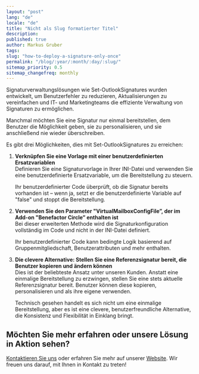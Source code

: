 ```yaml
---
layout: "post"
lang: "de"
locale: "de"
title: "Nicht als Slug formatierter Titel"
description:
published: true
author: Markus Gruber
tags:
slug: "how-to-deploy-a-signature-only-once"
permalink: "/blog/:year/:month/:day/:slug/"
sitemap_priority: 0.5
sitemap_changefreq: monthly
---
```

Signaturverwaltungslösungen wie Set-OutlookSignatures wurden entwickelt, um Benutzerfehler zu reduzieren, Aktualisierungen zu vereinfachen und IT- und Marketingteams die effiziente Verwaltung von Signaturen zu ermöglichen.

Manchmal möchten Sie eine Signatur nur einmal bereitstellen, dem Benutzer die Möglichkeit geben, sie zu personalisieren, und sie anschließend nie wieder überschreiben.

Es gibt drei Möglichkeiten, dies mit Set-OutlookSignatures zu erreichen:
1. **Verknüpfen Sie eine Vorlage mit einer benutzerdefinierten Ersatzvariablen**  
    Definieren Sie eine Signaturvorlage in Ihrer INI-Datei und verwenden Sie eine benutzerdefinierte Ersatzvariable, um die Bereitstellung zu steuern.

    Ihr benutzerdefinierter Code überprüft, ob die Signatur bereits vorhanden ist – wenn ja, setzt er die benutzerdefinierte Variable auf "false" und stoppt die Bereitstellung.
2. **Verwenden Sie den Parameter "VirtualMailboxConfigFile”, der im Add-on "Benefactor Circle” enthalten ist**  
    Bei dieser erweiterten Methode wird die Signaturkonfiguration vollständig im Code und nicht in der INI-Datei definiert.

    Ihr benutzerdefinierter Code kann bedingte Logik basierend auf Gruppenmitgliedschaft, Benutzerattributen und mehr enthalten.
3. **Die clevere Alternative: Stellen Sie eine Referenzsignatur bereit, die Benutzer kopieren und ändern können**  
    Dies ist der beliebteste Ansatz unter unseren Kunden. Anstatt eine einmalige Bereitstellung zu erzwingen, stellen Sie eine stets aktuelle Referenzsignatur bereit. Benutzer können diese kopieren, personalisieren und als ihre eigene verwenden.
    
    Technisch gesehen handelt es sich nicht um eine einmalige Bereitstellung, aber es ist eine clevere, benutzerfreundliche Alternative, die Konsistenz und Flexibilität in Einklang bringt.

## Möchten Sie mehr erfahren oder unsere Lösung in Aktion sehen?
[Kontaktieren Sie uns](/contact/) oder erfahren Sie mehr auf unserer [Website](/). Wir freuen uns darauf, mit Ihnen in Kontakt zu treten!